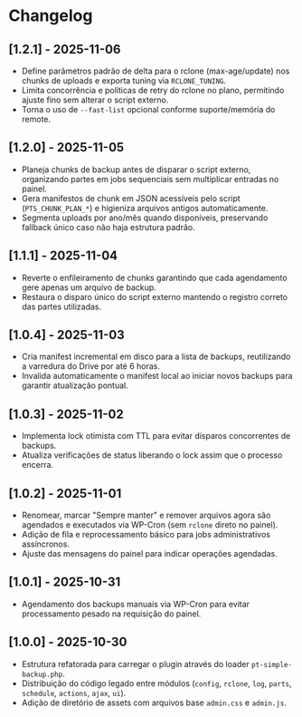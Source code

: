 # Changelog

## [1.2.1] - 2025-11-06
- Define parâmetros padrão de delta para o rclone (max-age/update) nos chunks de uploads e exporta tuning via `RCLONE_TUNING`.
- Limita concorrência e políticas de retry do rclone no plano, permitindo ajuste fino sem alterar o script externo.
- Torna o uso de `--fast-list` opcional conforme suporte/memória do remote.

## [1.2.0] - 2025-11-05
- Planeja chunks de backup antes de disparar o script externo, organizando partes em jobs sequenciais sem multiplicar entradas no painel.
- Gera manifestos de chunk em JSON acessíveis pelo script (`PTS_CHUNK_PLAN_*`) e higieniza arquivos antigos automaticamente.
- Segmenta uploads por ano/mês quando disponíveis, preservando fallback único caso não haja estrutura padrão.

## [1.1.1] - 2025-11-04
- Reverte o enfileiramento de chunks garantindo que cada agendamento gere apenas um arquivo de backup.
- Restaura o disparo único do script externo mantendo o registro correto das partes utilizadas.

## [1.0.4] - 2025-11-03
- Cria manifest incremental em disco para a lista de backups, reutilizando a varredura do Drive por até 6 horas.
- Invalida automaticamente o manifest local ao iniciar novos backups para garantir atualização pontual.

## [1.0.3] - 2025-11-02
- Implementa lock otimista com TTL para evitar disparos concorrentes de backups.
- Atualiza verificações de status liberando o lock assim que o processo encerra.

## [1.0.2] - 2025-11-01
- Renomear, marcar "Sempre manter" e remover arquivos agora são agendados e executados via WP-Cron (sem `rclone` direto no painel).
- Adição de fila e reprocessamento básico para jobs administrativos assíncronos.
- Ajuste das mensagens do painel para indicar operações agendadas.

## [1.0.1] - 2025-10-31
- Agendamento dos backups manuais via WP-Cron para evitar processamento pesado na requisição do painel.

## [1.0.0] - 2025-10-30
- Estrutura refatorada para carregar o plugin através do loader `pt-simple-backup.php`.
- Distribuição do código legado entre módulos (`config`, `rclone`, `log`, `parts`, `schedule`, `actions`, `ajax`, `ui`).
- Adição de diretório de assets com arquivos base `admin.css` e `admin.js`.
